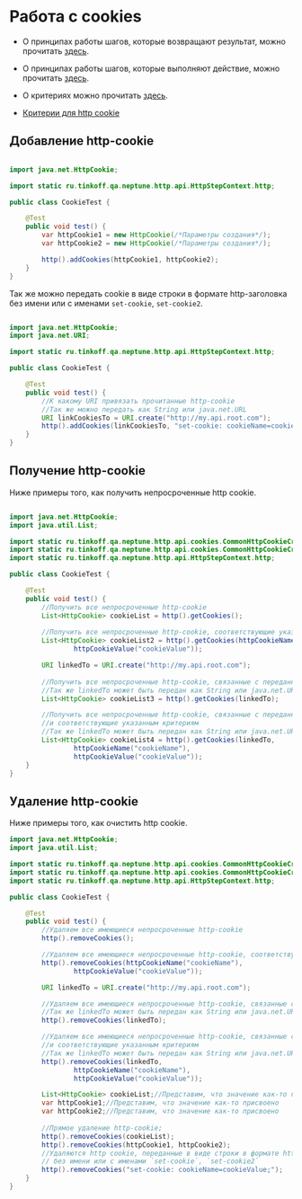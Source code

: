 # Работа с cookies

- О принципах работы шагов, которые возвращают результат, можно
прочитать [здесь](./../../../core.api/doc/rus/IDEA.MD#Шаги,-которые-возвращают-результат).

- О принципах работы шагов, которые выполняют действие, можно
прочитать [здесь](./../../../core.api/doc/rus/IDEA.MD#Шаги,-которые-выполняют-действие).

- О критериях можно прочитать [здесь](./../../../core.api/doc/rus/IDEA.MD#Критерии).

- [Критерии для http cookie](https://tinkoffcreditsystems.github.io/neptune/http.api/ru/tinkoff/qa/neptune/http/api/cookies/CommonHttpCookieCriteria.html)

## Добавление http-cookie

```java

import java.net.HttpCookie;

import static ru.tinkoff.qa.neptune.http.api.HttpStepContext.http;

public class CookieTest {

    @Test
    public void test() {
        var httpCookie1 = new HttpCookie(/*Параметры создания*/);
        var httpCookie2 = new HttpCookie(/*Параметры создания*/);

        http().addCookies(httpCookie1, httpCookie2);
    }
}
```

Так же можно передать cookie в виде строки в формате http-заголовка без имени или с именами `set-cookie`, `set-cookie2`.

```java

import java.net.HttpCookie;
import java.net.URI;

import static ru.tinkoff.qa.neptune.http.api.HttpStepContext.http;

public class CookieTest {

    @Test
    public void test() {
        //К какому URI привязать прочитанные http-cookie
        //Так же можно передать как String или java.net.URL
        URI linkCookiesTo = URI.create("http://my.api.root.com");
        http().addCookies(linkCookiesTo, "set-cookie: cookieName=cookieValue;");
    }
}
```


## Получение http-cookie

Ниже примеры того, как получить непросроченные http cookie.

```java

import java.net.HttpCookie;
import java.util.List;

import static ru.tinkoff.qa.neptune.http.api.cookies.CommonHttpCookieCriteria.httpCookieName;
import static ru.tinkoff.qa.neptune.http.api.cookies.CommonHttpCookieCriteria.httpCookieValue;
import static ru.tinkoff.qa.neptune.http.api.HttpStepContext.http;

public class CookieTest {

    @Test
    public void test() {
        //Получить все непросроченные http-cookie
        List<HttpCookie> cookieList = http().getCookies();
        
        //Получить все непросроченные http-cookie, соответствующие указанным критериям
        List<HttpCookie> cookieList2 = http().getCookies(httpCookieName("cookieName"),
                httpCookieValue("cookieValue"));

        URI linkedTo = URI.create("http://my.api.root.com");
        
        //Получить все непросроченные http-cookie, связанные с переданным URI
        //Так же linkedTo может быть передан как String или java.net.URL
        List<HttpCookie> cookieList3 = http().getCookies(linkedTo);

        //Получить все непросроченные http-cookie, связанные с переданным URI 
        //и соответствующие указанным критериям
        //Так же linkedTo может быть передан как String или java.net.URL
        List<HttpCookie> cookieList4 = http().getCookies(linkedTo,
                httpCookieName("cookieName"),
                httpCookieValue("cookieValue"));        
    }
}
```


## Удаление http-cookie

Ниже примеры того, как очистить http cookie.


```java
import java.net.HttpCookie;
import java.util.List;

import static ru.tinkoff.qa.neptune.http.api.cookies.CommonHttpCookieCriteria.httpCookieName;
import static ru.tinkoff.qa.neptune.http.api.cookies.CommonHttpCookieCriteria.httpCookieValue;
import static ru.tinkoff.qa.neptune.http.api.HttpStepContext.http;

public class CookieTest {

    @Test
    public void test() {
        //Удаляем все имеющиеся непросроченные http-cookie
        http().removeCookies();

        //Удаляем все имеющиеся непросроченные http-cookie, соответствующие указанным критериям
        http().removeCookies(httpCookieName("cookieName"),
                httpCookieValue("cookieValue"));

        URI linkedTo = URI.create("http://my.api.root.com");

        //Удаляем все имеющиеся непросроченные http-cookie, связанные с переданным URI
        //Так же linkedTo может быть передан как String или java.net.URL
        http().removeCookies(linkedTo);

        //Удаляем все имеющиеся непросроченные http-cookie, связанные с переданным URI
        //и соответствующие указанным критериям
        //Так же linkedTo может быть передан как String или java.net.URL
        http().removeCookies(linkedTo,
                httpCookieName("cookieName"),
                httpCookieValue("cookieValue"));

        List<HttpCookie> cookieList;//Представим, что значение как-то присвоено
        var httpCookie1;//Представим, что значение как-то присвоено
        var httpCookie2;//Представим, что значение как-то присвоено
        
        //Прямое удаление http-cookie;
        http().removeCookies(cookieList);
        http().removeCookies(httpCookie1, httpCookie2);
        //Удаляются http cookie, переданные в виде строки в формате http-заголовка 
        // без имени или с именами `set-cookie`, `set-cookie2`
        http().removeCookies("set-cookie: cookieName=cookieValue;");        
    }
}
```
